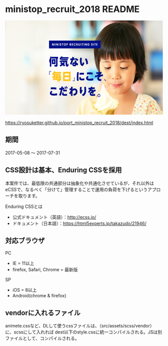 # ministop_recruit_2018 README

<img src="./dest/assets/img/ogp.png" height="300">

https://ryosuketter.github.io/port_ministop_recruit_2018/dest/index.html

## 期間

2017-05-08 〜 2017-07-31

## CSS設計は基本、Enduring CSSを採用
本案件では、最低限の共通部分は抽象化や共通化させているが、それ以外はeCSSで、なるべく「分けて」管理することで運用の負荷を下げるというアプローチを取ります。

Enduring CSSとは
* 公式ドキュメント（英語）：http://ecss.io/
* ドキュメント（日本語）：https://html5experts.jp/takazudo/21946/

## 対応ブラウザ
PC
* IE = 11以上
* firefox, Safari, Chrome = 最新版

SP
* iOS = 8以上
* Android(chrome & firefox)
	
## vendorに入れるファイル
animete.cssなど、DLして使うcssファイルは、（src/assets/scss/vendor）に、scssにして入れれば
dest以下のstyle.cssに統一コンパイルされる。JSは別ファイルとして、コンパイルされる。
